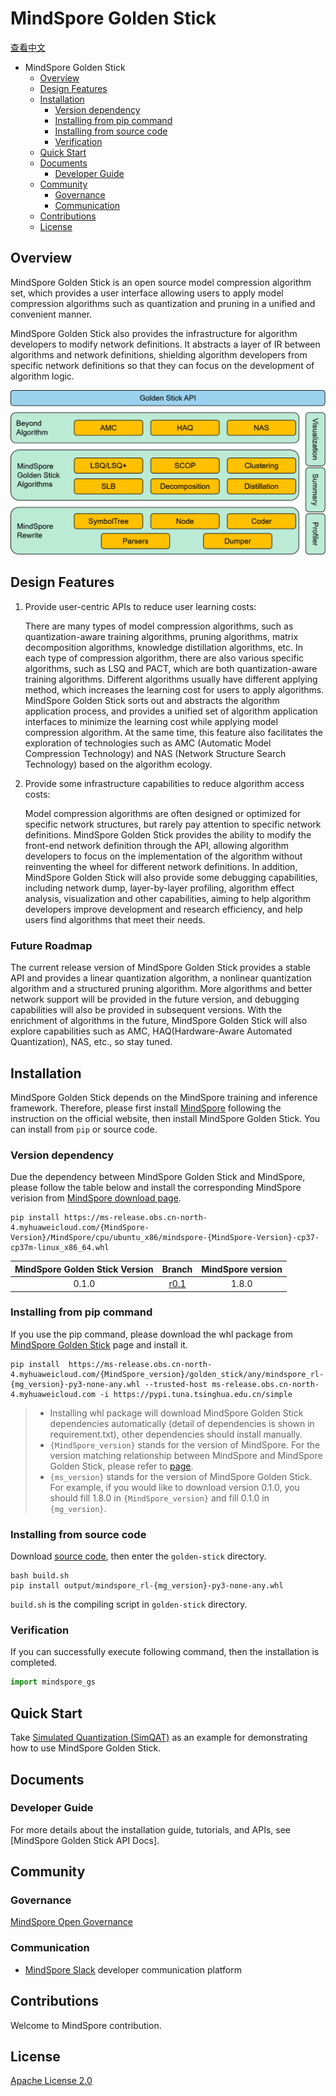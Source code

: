 # MindSpore Golden Stick

[查看中文](./README_CN.md)

<!-- TOC -->

- MindSpore Golden Stick
    - [Overview](#overview)
    - [Design Features](#design-features)
    - [Installation](#installation)
        - [Version dependency](#version-dependency)
        - [Installing from pip command](#installing-from-pip-command)
        - [Installing from source code](#installing-from-source-code)
        - [Verification](#verification)
    - [Quick Start](#quick-start)
    - [Documents](#documents)
        - [Developer Guide](#developer-guide)
    - [Community](#community)
        - [Governance](#governance)
        - [Communication](#communication)
    - [Contributions](#contributions)
    - [License](#license)

<!-- /TOC -->

## Overview

MindSpore Golden Stick is an open source model compression algorithm set, which provides a user interface allowing users to apply model compression algorithms such as quantization and pruning in a unified and convenient manner.

MindSpore Golden Stick also provides the infrastructure for algorithm developers to modify network definitions. It abstracts a layer of IR between algorithms and network definitions, shielding algorithm developers from specific network definitions so that they can focus on the development of algorithm logic.

![MindSpore_GS_Architecture](docs/golden-stick-arch.png)

## Design Features

1. Provide user-centric APIs to reduce user learning costs:

   There are many types of model compression algorithms, such as quantization-aware training algorithms, pruning algorithms, matrix decomposition algorithms, knowledge distillation algorithms, etc. In each type of compression algorithm, there are also various specific algorithms, such as LSQ and PACT, which are both quantization-aware training algorithms. Different algorithms usually have different applying method, which increases the learning cost for users to apply algorithms. MindSpore Golden Stick sorts out and abstracts the algorithm application process, and provides a unified set of algorithm application interfaces to minimize the learning cost while applying model compression algorithm. At the same time, this feature also facilitates the exploration of technologies such as AMC (Automatic Model Compression Technology) and NAS (Network Structure Search Technology) based on the algorithm ecology.

2. Provide some infrastructure capabilities to reduce algorithm access costs:

   Model compression algorithms are often designed or optimized for specific network structures, but rarely pay attention to specific network definitions. MindSpore Golden Stick provides the ability to modify the front-end network definition through the API, allowing algorithm developers to focus on the implementation of the algorithm without reinventing the wheel for different network definitions. In addition, MindSpore Golden Stick will also provide some debugging capabilities, including network dump, layer-by-layer profiling, algorithm effect analysis, visualization and other capabilities, aiming to help algorithm developers improve development and research efficiency, and help users find algorithms that meet their needs.

### Future Roadmap

The current release version of MindSpore Golden Stick provides a stable API and provides a linear quantization algorithm, a nonlinear quantization algorithm and a structured pruning algorithm. More algorithms and better network support will be provided in the future version, and debugging capabilities will also be provided in subsequent versions. With the enrichment of algorithms in the future, MindSpore Golden Stick will also explore capabilities such as AMC, HAQ(Hardware-Aware Automated Quantization), NAS, etc., so stay tuned.

## Installation

MindSpore Golden Stick depends on the MindSpore training and inference framework. Therefore, please first install [MindSpore](https://gitee.com/mindspore/mindspore/blob/master/README.md#installation) following the instruction on the official website, then install MindSpore Golden Stick. You can install from `pip` or source code.

### Version dependency

Due the dependency between MindSpore Golden Stick and MindSpore, please follow the table below and install the corresponding MindSpore verision from [MindSpore download page](https://www.mindspore.cn/versions/en).

```shell
pip install https://ms-release.obs.cn-north-4.myhuaweicloud.com/{MindSpore-Version}/MindSpore/cpu/ubuntu_x86/mindspore-{MindSpore-Version}-cp37-cp37m-linux_x86_64.whl
```

| MindSpore Golden Stick Version |                            Branch                            | MindSpore version |
| :-----------------------------: | :----------------------------------------------------------: | :-------: |
|          0.1.0          | [r0.1](https://gitee.com/mindspore/golden-stick/tree/r0.1/) |   1.8.0   |

### Installing from pip command

If you use the pip command, please download the whl package from [MindSpore Golden Stick](https://www.mindspore.cn/versions/en) page and install it.

```shell
pip install  https://ms-release.obs.cn-north-4.myhuaweicloud.com/{MindSpore_version}/golden_stick/any/mindspore_rl-{mg_version}-py3-none-any.whl --trusted-host ms-release.obs.cn-north-4.myhuaweicloud.com -i https://pypi.tuna.tsinghua.edu.cn/simple
```

> - Installing whl package will download MindSpore Golden Stick dependencies automatically (detail of dependencies is shown in requirement.txt),  other dependencies should install manually.
> - `{MindSpore_version}` stands for the version of MindSpore. For the version matching relationship between MindSpore and MindSpore Golden Stick, please refer to [page](https://www.mindspore.cn/versions).
> - `{ms_version}` stands for the version of MindSpore Golden Stick. For example, if you would like to download version 0.1.0, you should fill 1.8.0 in `{MindSpore_version}` and fill 0.1.0 in `{mg_version}`.

### Installing from source code

Download [source code](https://gitee.com/mindspore/golden-stick), then enter the `golden-stick` directory.

```shell
bash build.sh
pip install output/mindspore_rl-{mg_version}-py3-none-any.whl
```

`build.sh` is the compiling script in `golden-stick` directory.

### Verification

If you can successfully execute following command, then the installation is completed.

```python
import mindspore_gs
```

## Quick Start

Take [Simulated Quantization (SimQAT)](https://gitee.com/mindspore/docs/blob/master/docs/golden_stick/docs/source_zh_cn/quantization/simqat.md) as an example for demonstrating how to use MindSpore Golden Stick.

## Documents

### Developer Guide

For more details about the installation guide, tutorials, and APIs, see [MindSpore Golden Stick API Docs].

## Community

### Governance

[MindSpore Open Governance](https://gitee.com/mindspore/community/blob/master/governance.md)

### Communication

- [MindSpore Slack](https://join.slack.com/t/mindspore/shared_invite/zt-dgk65rli-3ex4xvS4wHX7UDmsQmfu8w) developer communication platform

## Contributions

Welcome to MindSpore contribution.

## License

[Apache License 2.0](https://gitee.com/mindspore/golden-stick/blob/r0.1/LICENSE)
